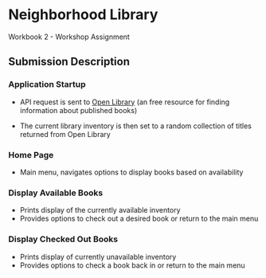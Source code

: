 # Neighborhood Library

Workbook 2 - Workshop Assignment

## Submission Description

### Application Startup

- API request is sent to [Open Library](https://openlibrary.org/) (an free resource for finding information about published books)

- The current library inventory is then set to a random collection of titles returned from Open Library

### Home Page

- Main menu, navigates options to display books based on availability

### Display Available Books

- Prints display of the currently available inventory
- Provides options to check out a desired book or return to the main menu

### Display Checked Out Books

- Prints display of currently unavailable inventory
- Provides options to check a book back in or return to the main menu
